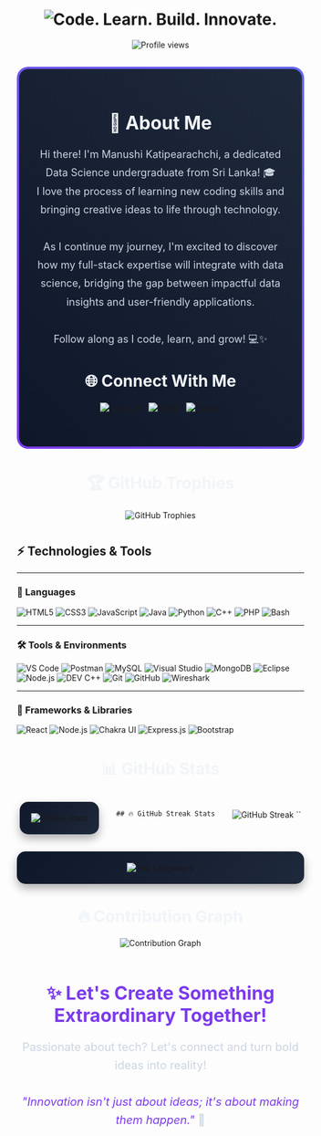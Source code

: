 <!-- Header with animated gradient -->
<h1 align="center">
  <img src="https://readme-typing-svg.demolab.com?font=Fira+Code&weight=600&size=28&pause=1000&color=7C3AED&center=true&vCenter=true&width=600&lines=Code.+Learn.+Build.+Innovate." alt="Code. Learn. Build. Innovate." />
</h1>

<!-- Profile section with animated border -->
<div align="center">
  <img src="https://komarev.com/ghpvc/?username=ManushiChamika&style=flat-square&color=7C3AED" alt="Profile views" />
</div>

<div align="center" style="border-radius: 20px; border: 4px solid transparent; background: linear-gradient(45deg, #0f172a, #1e293b) padding-box, linear-gradient(45deg, #7C3AED, #6366F1) border-box; padding: 30px; margin: 30px 0;">
  
  <!-- Animated profile section -->
  <div align="center" style="margin-bottom: 40px;">
    <h2 style="color: #f1f5f9; font-size: 32px; margin-bottom: 20px;">🌟 About Me</h2>
    <p style="color: #cbd5e1; font-size: 18px; max-width: 800px; line-height: 1.8;">
      Hi there! I'm Manushi Katipearachchi, a dedicated Data Science undergraduate from Sri Lanka! 🎓<br>
      I love the process of learning new coding skills and bringing creative ideas to life through technology.<br><br>
      As I continue my journey, I'm excited to discover how my full-stack expertise will integrate with data science, bridging the gap between impactful data insights and user-friendly applications.<br><br>
      Follow along as I code, learn, and grow! 💻✨
    </p>
  </div>

  <!-- Social badges with hover effect -->
  <div align="center" style="margin: 30px 0;">
    <h2 style="color: #f1f5f9; font-size: 28px; margin-bottom: 20px;">🌐 Connect With Me</h2>
    <a href="https://www.linkedin.com/in/manushi-katipearachchi-b8481627a/" target="_blank">
      <img src="https://img.shields.io/badge/LinkedIn-0A66C2?style=for-the-badge&logo=linkedin&logoColor=white&labelColor=0A66C2&color=ffffff" alt="LinkedIn" style="margin: 0 5px; transition: transform 0.3s;" onmouseover="this.style.transform='scale(1.1)'" onmouseout="this.style.transform='scale(1)'" />
    </a>
    <a href="mailto:your-email@example.com" target="_blank">
      <img src="https://img.shields.io/badge/Email-7C3AED?style=for-the-badge&logo=gmail&logoColor=white&labelColor=7C3AED&color=ffffff" alt="Email" style="margin: 0 5px; transition: transform 0.3s;" onmouseover="this.style.transform='scale(1.1)'" onmouseout="this.style.transform='scale(1)'" />
    </a>
    <a href="https://twitter.com/yourusername" target="_blank">
      <img src="https://img.shields.io/badge/Twitter-1DA1F2?style=for-the-badge&logo=twitter&logoColor=white&labelColor=1DA1F2&color=ffffff" alt="Twitter" style="margin: 0 5px; transition: transform 0.3s;" onmouseover="this.style.transform='scale(1.1)'" onmouseout="this.style.transform='scale(1)'" />
    </a>
  </div>
</div>

<!-- GitHub Trophies with animated border -->
<div align="center" style="margin: 40px 0;">
  <h2 style="color: #f1f5f9; font-size: 28px; margin-bottom: 20px;">🏆 GitHub Trophies</h2>
  <img src="https://github-profile-trophy.vercel.app/?username=ManushiChamika&theme=radical&no-frame=true&no-bg=true&margin-w=15&row=1&column=8" alt="GitHub Trophies" />
</div>

## ⚡ Technologies & Tools

---

### 🧠 Languages  
![HTML5](https://img.shields.io/badge/HTML5-E34F26?style=for-the-badge&logo=html5&logoColor=white)
![CSS3](https://img.shields.io/badge/CSS3-1572B6?style=for-the-badge&logo=css3&logoColor=white)
![JavaScript](https://img.shields.io/badge/JavaScript-F7DF1E?style=for-the-badge&logo=javascript&logoColor=black)
![Java](https://img.shields.io/badge/Java-007396?style=for-the-badge&logo=java&logoColor=white)
![Python](https://img.shields.io/badge/Python-3776AB?style=for-the-badge&logo=python&logoColor=white)
![C++](https://img.shields.io/badge/C++-00599C?style=for-the-badge&logo=c%2B%2B&logoColor=white)
![PHP](https://img.shields.io/badge/PHP-777BB4?style=for-the-badge&logo=php&logoColor=white)
![Bash](https://img.shields.io/badge/Bash-4EAA25?style=for-the-badge&logo=gnubash&logoColor=white)

---

### 🛠 Tools & Environments  
![VS Code](https://img.shields.io/badge/Visual_Studio_Code-0078D4?style=for-the-badge&logo=visual%20studio%20code&logoColor=white)
![Postman](https://img.shields.io/badge/Postman-FF6C37?style=for-the-badge&logo=postman&logoColor=white)
![MySQL](https://img.shields.io/badge/MySQL-4479A1?style=for-the-badge&logo=mysql&logoColor=white)
![Visual Studio](https://img.shields.io/badge/Visual_Studio-5C2D91?style=for-the-badge&logo=visual-studio&logoColor=white)
![MongoDB](https://img.shields.io/badge/MongoDB-47A248?style=for-the-badge&logo=mongodb&logoColor=white)
![Eclipse](https://img.shields.io/badge/Eclipse_IDE-2C2255?style=for-the-badge&logo=eclipse&logoColor=white)
![Node.js](https://img.shields.io/badge/Node.js-339933?style=for-the-badge&logo=nodedotjs&logoColor=white)
![DEV C++](https://img.shields.io/badge/DEV_C++-3C3F5D?style=for-the-badge&logo=dev-c&logoColor=white)
![Git](https://img.shields.io/badge/Git-F05032?style=for-the-badge&logo=git&logoColor=white)
![GitHub](https://img.shields.io/badge/GitHub-181717?style=for-the-badge&logo=github&logoColor=white)
![Wireshark](https://img.shields.io/badge/Wireshark-1679A1?style=for-the-badge&logo=wireshark&logoColor=white)

---

### 🚀 Frameworks & Libraries  
![React](https://img.shields.io/badge/React-61DAFB?style=for-the-badge&logo=react&logoColor=black)
![Node.js](https://img.shields.io/badge/Node.js-339933?style=for-the-badge&logo=nodedotjs&logoColor=white)
![Chakra UI](https://img.shields.io/badge/Chakra_UI-319795?style=for-the-badge&logo=chakraui&logoColor=white)
![Express.js](https://img.shields.io/badge/Express.js-000000?style=for-the-badge&logo=express&logoColor=white)
![Bootstrap](https://img.shields.io/badge/Bootstrap-7952B3?style=for-the-badge&logo=bootstrap&logoColor=white)


<!-- GitHub Stats with animated layout -->
<div align="center" style="margin: 40px 0;">
  <h2 style="color: #f1f5f9; font-size: 28px; margin-bottom: 30px;">📊 GitHub Stats</h2>
  
  <div style="display: flex; flex-wrap: wrap; justify-content: center; gap: 30px; margin-bottom: 30px;">
    <!-- GitHub Stats -->
    <div style="background: linear-gradient(135deg, #0f172a 0%, #1e293b 100%); border-radius: 15px; padding: 20px; box-shadow: 0 8px 16px rgba(0,0,0,0.3);">
      <img src="https://github-readme-stats.vercel.app/api?username=ManushiChamika&show_icons=true&theme=radical&hide_border=true&bg_color=0f172a&title_color=7C3AED&icon_color=6366F1&text_color=cbd5e1" alt="GitHub Stats" />
    </div>
    
    ## 🔥 GitHub Streak Stats

  ![GitHub Streak](https://github-readme-streak-stats.herokuapp.com/?user=ManushiChamika&theme=radical&hide_border=true&background=0f172a&stroke=7C3AED&ring=6366F1&fire=6366F1&currStreakLabel=cbd5e1)
  ``

  </div>
  
  <!-- Top Languages -->
  <div style="background: linear-gradient(135deg, #0f172a 0%, #1e293b 100%); border-radius: 15px; padding: 20px; box-shadow: 0 8px 16px rgba(0,0,0,0.3); max-width: 500px; margin: 0 auto;">
    <img src="https://github-readme-stats.vercel.app/api/top-langs/?username=ManushiChamika&layout=compact&theme=radical&hide_border=true&bg_color=0f172a&title_color=7C3AED&text_color=cbd5e1" alt="Top Languages" />
  </div>
</div>

<!-- Contribution Graph -->
<div align="center" style="margin: 40px 0;">
  <h2 style="color: #f1f5f9; font-size: 28px; margin-bottom: 20px;">🔥 Contribution Graph</h2>
  <img src="https://github-readme-activity-graph.vercel.app/graph?username=ManushiChamika&theme=react-dark&bg_color=0f172a&color=cbd5e1&line=7C3AED&point=6366F1&area=true&hide_border=true" alt="Contribution Graph" />
</div>

<!-- Footer with animated text -->
<div align="center" style="margin: 60px 0 30px;">
  <h2 style="color: #7C3AED; font-size: 32px; margin-bottom: 20px; font-weight: bold;">✨ Let's Create Something Extraordinary Together!</h2>
  <p style="color: #cbd5e1; font-size: 20px; max-width: 800px; line-height: 1.6;">
    Passionate about tech? Let's connect and turn bold ideas into reality!<br><br>
    <span style="color: #7C3AED; font-style: italic;">"Innovation isn't just about ideas; it's about making them happen."</span> 🚀
  </p>
</div>
